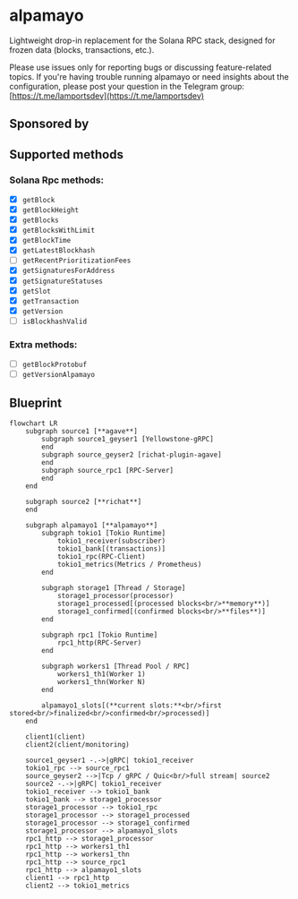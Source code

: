 # alpamayo

Lightweight drop-in replacement for the Solana RPC stack, designed for frozen data (blocks, transactions, etc.).

Please use issues only for reporting bugs or discussing feature-related topics. If you're having trouble running alpamayo or need insights about the configuration, please post your question in the Telegram group: [https://t.me/lamportsdev](https://t.me/lamportsdev)

## Sponsored by

## Supported methods

### Solana Rpc methods:

- [x] `getBlock`
- [x] `getBlockHeight`
- [x] `getBlocks`
- [x] `getBlocksWithLimit`
- [x] `getBlockTime`
- [x] `getLatestBlockhash`
- [ ] `getRecentPrioritizationFees`
- [x] `getSignaturesForAddress`
- [x] `getSignatureStatuses`
- [x] `getSlot`
- [x] `getTransaction`
- [x] `getVersion`
- [ ] `isBlockhashValid`

### Extra methods:

- [ ] `getBlockProtobuf`
- [ ] `getVersionAlpamayo`

## Blueprint

```mermaid
flowchart LR
    subgraph source1 [**agave**]
        subgraph source1_geyser1 [Yellowstone-gRPC]
        end
        subgraph source_geyser2 [richat-plugin-agave]
        end
        subgraph source_rpc1 [RPC-Server]
        end
    end

    subgraph source2 [**richat**]
    end

    subgraph alpamayo1 [**alpamayo**]
        subgraph tokio1 [Tokio Runtime]
            tokio1_receiver(subscriber)
            tokio1_bank[(transactions)]
            tokio1_rpc(RPC-Client)
            tokio1_metrics(Metrics / Prometheus)
        end

        subgraph storage1 [Thread / Storage]
            storage1_processor(processor)
            storage1_processed[(processed blocks<br/>**memory**)]
            storage1_confirmed[(confirmed blocks<br/>**files**)]
        end

        subgraph rpc1 [Tokio Runtime]
            rpc1_http(RPC-Server)
        end

        subgraph workers1 [Thread Pool / RPC]
            workers1_th1(Worker 1)
            workers1_thn(Worker N)
        end

        alpamayo1_slots[(**current slots:**<br/>first stored<br/>finalized<br/>confirmed<br/>processed)]
    end

    client1(client)
    client2(client/monitoring)

    source1_geyser1 -.->|gRPC| tokio1_receiver
    tokio1_rpc --> source_rpc1
    source_geyser2 -->|Tcp / gRPC / Quic<br/>full stream| source2
    source2 -.->|gRPC| tokio1_receiver
    tokio1_receiver --> tokio1_bank
    tokio1_bank --> storage1_processor
    storage1_processor --> tokio1_rpc
    storage1_processor --> storage1_processed
    storage1_processor --> storage1_confirmed
    storage1_processor --> alpamayo1_slots
    rpc1_http --> storage1_processor
    rpc1_http --> workers1_th1
    rpc1_http --> workers1_thn
    rpc1_http --> source_rpc1
    rpc1_http --> alpamayo1_slots
    client1 --> rpc1_http
    client2 --> tokio1_metrics
```
